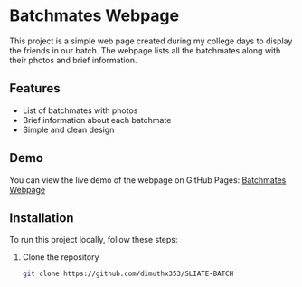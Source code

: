 # Batchmates Webpage

This project is a simple web page created during my college days to display the friends in our batch. The webpage lists all the batchmates along with their photos and brief information.

## Features

- List of batchmates with photos
- Brief information about each batchmate
- Simple and clean design

## Demo

You can view the live demo of the webpage on GitHub Pages: [Batchmates Webpage](https://dimuthx353.github.io/hndit2022/)

## Installation

To run this project locally, follow these steps:

1. Clone the repository
   ```sh
   git clone https://github.com/dimuthx353/SLIATE-BATCH
   ```
